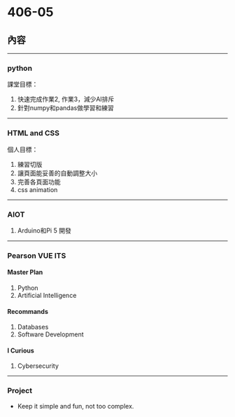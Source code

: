 # 406-05

## 內容

---

### python

課堂目標：

1. 快速完成作業2, 作業3，減少AI排斥
2. 針對numpy和pandas做學習和練習

---

### HTML and CSS

個人目標：

1. 練習切版
2. 讓頁面能妥善的自動調整大小
3. 完善各頁面功能
4. css animation

---

### AIOT

1. Arduino和Pi 5 開發

---

### Pearson VUE ITS

#### Master Plan

1. Python
2. Artificial Intelligence

#### Recommands

1. Databases
2. Software Development

#### I Curious

1. Cybersecurity

---

### Project

* Keep it simple and fun, not too complex.
